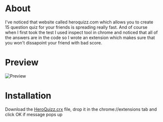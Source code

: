 # About
I've noticed that website called heroquizz.com which allows you to create 15 question quiz for your friends is spreading really fast. And of course when I first took the test I used inspect tool in chrome and noticed that all of the answers are in the code so I wrote an extension which makes sure that you won't dissapoint your friend with bad score.

# Preview
![Preview](https://raw.githubusercontent.com/Lukakva/HeroQuizz/master/preview.gif "Extension in action")

# Installation
Download the [HeroQuizz.crx](https://raw.githubusercontent.com/Lukakva/HeroQuizz/master/HeroQuizz.crx) file, drop it in the chrome://extensions tab and click OK if message pops up